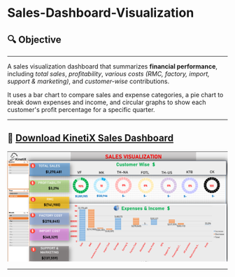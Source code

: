 # Sales-Dashboard-Visualization

## 🔍 Objective
---
A sales visualization dashboard that summarizes **financial performance**, including *total sales*, *profitability*, *various costs (RMC, factory, import, support & marketing)*, and *customer-wise* contributions. 

It uses a bar chart to compare sales and expense categories, a pie chart to break down expenses and income, and circular graphs to show each customer's profit percentage for a specific quarter.

---

📁 [Download KinetiX Sales Dashboard](sales-dashboard-overall.xls)
---
![Dashboard Preview](sales-visualization-august-2023.png)

---
